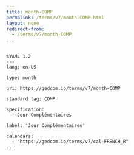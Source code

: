 ```yaml
---
title: month-COMP
permalink: /terms/v7/month-COMP.html
layout: none
redirect-from:
  - /terms/v7/month-COMP
...
```


```

%YAML 1.2
---
lang: en-US

type: month

uri: https://gedcom.io/terms/v7/month-COMP

standard tag: COMP

specification:
  - Jour Complémentaires

label: 'Jour Complémentaires'

calendars:
  - "https://gedcom.io/terms/v7/cal-FRENCH_R"
...

```
